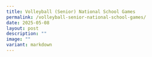 ```yaml
---
title: Volleyball (Senior) National School Games
permalink: /volleyball-senior-national-school-games/
date: 2025-05-08
layout: post
description: ""
image: ""
variant: markdown
---
```

